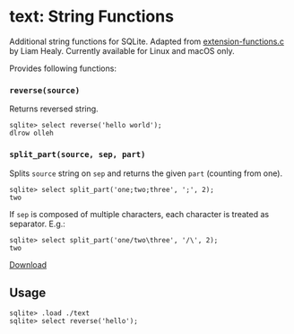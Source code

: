 # text: String Functions

Additional string functions for SQLite.
Adapted from [extension-functions.c](https://sqlite.org/contrib/) by Liam Healy. Currently available for Linux and macOS only.

Provides following functions:

### `reverse(source)`

Returns reversed string.

```
sqlite> select reverse('hello world');
dlrow olleh
```

### `split_part(source, sep, part)`

Splits `source` string on `sep` and returns the given `part` (counting from one).

```
sqlite> select split_part('one;two;three', ';', 2);
two
```

If `sep` is composed of multiple characters, each character is treated as separator. E.g.:

```
sqlite> select split_part('one/two\three', '/\', 2);
two
```

[Download](https://github.com/nalgeon/sqlean/releases/latest)

## Usage

```
sqlite> .load ./text
sqlite> select reverse('hello');
```
